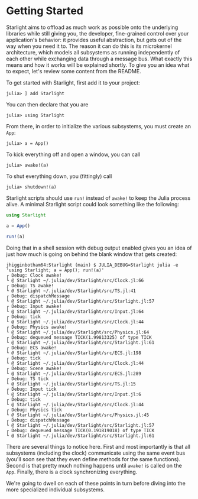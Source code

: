 # Getting Started

Starlight aims to offload as much work as possible onto the underlying libraries while still giving you, the developer, fine-grained control over your application's behavior: it provides useful abstraction, but gets out of the way when you need it to. The reason it can do this is its microkernel architecture, which models all subsystems as running independently of each other while exchanging data through a message bus. What exactly this means and how it works will be explained shortly. To give you an idea what to expect, let's review some content from the README. 

To get started with Starlight, first add it to your project:

```julia-repl
julia> ] add Starlight
```

You can then declare that you are

```julia-repl
julia> using Starlight
```

From there, in order to initialize the various subsystems, you must create an `App`:

```julia-repl
julia> a = App()
```

To kick everything off and open a window, you can call

```julia-repl
julia> awake!(a)
```

To shut everything down, you (fittingly) call

```julia-repl
julia> shutdown!(a)
```

Starlight scripts should use `run!` instead of `awake!` to keep the Julia process alive. A minimal Starlight script could look something like the following:

```julia
using Starlight

a = App()

run!(a)
```

Doing that in a shell session with debug output enabled gives you an idea of just how much is going on behind the blank window that gets created:

```
jhigginbotham64:Starlight (main) $ JULIA_DEBUG=Starlight julia -e 'using Starlight; a = App(); run!(a)'
┌ Debug: Clock awake!
└ @ Starlight ~/.julia/dev/Starlight/src/Clock.jl:66
┌ Debug: TS awake!
└ @ Starlight ~/.julia/dev/Starlight/src/TS.jl:41
┌ Debug: dispatchMessage
└ @ Starlight ~/.julia/dev/Starlight/src/Starlight.jl:57
┌ Debug: Input awake!
└ @ Starlight ~/.julia/dev/Starlight/src/Input.jl:64
┌ Debug: tick
└ @ Starlight ~/.julia/dev/Starlight/src/Clock.jl:44
┌ Debug: Physics awake!
└ @ Starlight ~/.julia/dev/Starlight/src/Physics.jl:64
┌ Debug: dequeued message TICK(1.99813325) of type TICK
└ @ Starlight ~/.julia/dev/Starlight/src/Starlight.jl:61
┌ Debug: ECS awake!
└ @ Starlight ~/.julia/dev/Starlight/src/ECS.jl:198
┌ Debug: tick
└ @ Starlight ~/.julia/dev/Starlight/src/Clock.jl:44
┌ Debug: Scene awake!
└ @ Starlight ~/.julia/dev/Starlight/src/ECS.jl:289
┌ Debug: TS tick
└ @ Starlight ~/.julia/dev/Starlight/src/TS.jl:15
┌ Debug: Input tick
└ @ Starlight ~/.julia/dev/Starlight/src/Input.jl:6
┌ Debug: tick
└ @ Starlight ~/.julia/dev/Starlight/src/Clock.jl:44
┌ Debug: Physics tick
└ @ Starlight ~/.julia/dev/Starlight/src/Physics.jl:45
┌ Debug: dispatchMessage
└ @ Starlight ~/.julia/dev/Starlight/src/Starlight.jl:57
┌ Debug: dequeued message TICK(0.191819018) of type TICK
└ @ Starlight ~/.julia/dev/Starlight/src/Starlight.jl:61
```

There are several things to notice here. First and most importantly is that all subsystems (including the clock) communicate using the same event bus (you'll soon see that they even define methods for the same functions). Second is that pretty much nothing happens until `awake!` is called on the `App`. Finally, there is a clock synchronizing everything. 

We're going to dwell on each of these points in turn before diving into the more specialized individual subsystems.